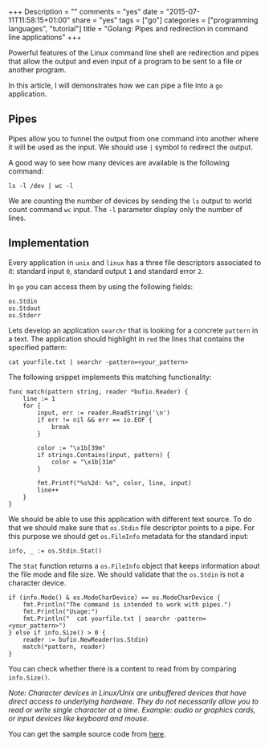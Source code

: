 +++
Description = ""
comments = "yes"
date = "2015-07-11T11:58:15+01:00"
share = "yes"
tags = ["go"]
categories = ["programming languages", "tutorial"]
title = "Golang: Pipes and redirection in command line applications"
+++

Powerful features of the Linux command line shell are redirection and
pipes that allow the output and even input of a program to be sent to a file
or another program.

In this article, I will demonstrates how we can pipe a file into a `go` application.

## Pipes

Pipes allow you to funnel the output from one command into another where it
will be used as the input. We should use `|` symbol to redirect the output.

A good way to see how many devices are available is the following command:

```
ls -l /dev | wc -l
```

We are counting the number of devices by sending the `ls` output to world count
command `wc` input. The `-l` parameter display only the number of lines.

## Implementation

Every application in `unix` and `linux` has a three file descriptors associated
to it: standard input `0`, standard output `1` and standard error `2`.

In `go` you can access them by using the following fields:

```
os.Stdin
os.Stdout
os.Stderr
```

Lets develop an application `searchr` that is looking for a concrete `pattern`
in a text. The application should highlight in `red` the lines that contains
the specified pattern:

```
cat yourfile.txt | searchr -pattern=<your_pattern>
```

The following snippet implements this matching functionality:

```
func match(pattern string, reader *bufio.Reader) {
	line := 1
	for {
		input, err := reader.ReadString('\n')
		if err != nil && err == io.EOF {
			break
		}

		color := "\x1b[39m"
		if strings.Contains(input, pattern) {
			color = "\x1b[31m"
		}

		fmt.Printf("%s%2d: %s", color, line, input)
		line++
	}
}
```

We should be able to use this application with different text source. To do that
we should make sure that `os.Stdin` file descriptor points to a pipe. For this
purpose we should get `os.FileInfo` metadata for the standard input:

```
info, _ := os.Stdin.Stat()
```

The `Stat` function returns a `os.FileInfo` object that keeps information about
the file mode and file size. We should validate that the `os.Stdin` is not a
character device.

```
if (info.Mode() & os.ModeCharDevice) == os.ModeCharDevice {
	fmt.Println("The command is intended to work with pipes.")
	fmt.Println("Usage:")
	fmt.Println("  cat yourfile.txt | searchr -pattern=<your_pattern>")
} else if info.Size() > 0 {
	reader := bufio.NewReader(os.Stdin)
	match(*pattern, reader)
}
```

You can check whether there is a content to read from by comparing `info.Size()`.

_Note: Character devices in Linux/Unix are unbuffered devices that have direct
access to underlying hardware. They do not necessarily allow you to read or
write single character at a time. Example: audio or graphics cards,
or input devices like keyboard and mouse._

You can get the sample source code from [here](https://gist.github.com/iamralch/a95595069e560173a3c8).
